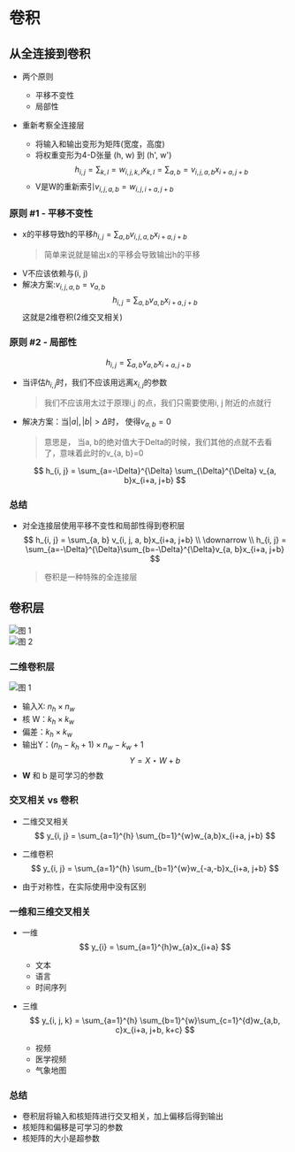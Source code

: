 # 卷积

## 从全连接到卷积
- 两个原则
  - 平移不变性
  - 局部性

- 重新考察全连接层
  - 将输入和输出变形为矩阵(宽度，高度)
  - 将权重变形为4-D张量 (h, w) 到 (h', w')
    $$
        h_{i, j} = \sum_{k, l} = w_{i, j, k, l} x_{k, l} = \sum_{a, b} = v_{i, j, a, b} x_{i+a, j+b}
    $$
  - V是W的重新索引$v_{i, j, a, b} = w_{i, j, i+a, j+b}$

### 原则 #1 - 平移不变性
- x的平移导致h的平移$h_{i, j} = \sum_{a, b}v_{i, j, a, b}x_{i+a, j+b}$
    > 简单来说就是输出x的平移会导致输出h的平移
- V不应该依赖与(i, j)
- 解决方案:$v_{i, j, a, b} = v_{a, b}$
    $$
        h_{i, j} = \sum_{a, b} v_{a, b}x_{i+a, j+b}
    $$
    这就是2维卷积(2维交叉相关)

### 原则 #2 - 局部性
$$
    h_{i, j} = \sum_{a, b} v_{a, b}x_{i+a, j+b}
$$

- 当评估$h_{i, j}$时，我们不应该用远离$x_{i, j}$的参数
    > 我们不应该用太过于原理i,j 的点，我们只需要使用i, j 附近的点就行
- 解决方案：当$|a|, |b| > \Delta$时， 使得$v_{a, b} = 0$
    > 意思是， 当a, b的绝对值大于Delta的时候，我们其他的点就不去看了，意味着此时的v_{a, b}=0
    
    $$
        h_{i, j} = \sum_{a=-\Delta}^{\Delta} \sum_{\Delta}^{\Delta} v_{a, b}x_{i+a, j+b}
    $$

### 总结
- 对全连接层使用平移不变性和局部性得到卷积层
    $$
        h_{i, j} = \sum_{a, b} v_{i, j, a, b}x_{i+a, j+b}   \\
        \downarrow  \\
        h_{i, j} = \sum_{a=-\Delta}^{\Delta}\sum_{b=-\Delta}^{\Delta}v_{a, b}x_{i+a, j+b}
    $$
    > 卷积是一种特殊的全连接层

## 卷积层
![图 1](assest/%E5%8D%B7%E7%A7%AF/IMG_20220904-194538321.png)  
![图 2](assest/%E5%8D%B7%E7%A7%AF/IMG_20220904-194606333.png)  

### 二维卷积层
![图 1](assest/%E5%8D%B7%E7%A7%AF/IMG_20220904-194538321.png)  

- 输入X: $n_h \times n_w$
- 核 W：$k_h \times k_w$
- 偏差：$k_h \times k_w$
- 输出Y：$(n_h-k_h+1) \times n_w - k_w + 1$
    $$
        Y = X \star W + b
    $$
- **W** 和 b 是可学习的参数

### 交叉相关 vs 卷积

- 二维交叉相关
    $$
        y_{i, j} = \sum_{a=1}^{h} \sum_{b=1}^{w}w_{a,b}x_{i+a, j+b}
    $$

- 二维卷积
    $$
        y_{i, j} = \sum_{a=1}^{h} \sum_{b=1}^{w}w_{-a,-b}x_{i+a, j+b}
    $$

- 由于对称性，在实际使用中没有区别

### 一维和三维交叉相关

- 一维
    $$
        y_{i} = \sum_{a=1}^{h}w_{a}x_{i+a}
    $$
  - 文本
  - 语言
  - 时间序列
  

- 三维
    $$
        y_{i, j, k} = \sum_{a=1}^{h} \sum_{b=1}^{w}\sum_{c=1}^{d}w_{a,b, c}x_{i+a, j+b, k+c}
    $$
    - 视频
    - 医学视频
    - 气象地图

### 总结
- 卷积层将输入和核矩阵进行交叉相关，加上偏移后得到输出
- 核矩阵和偏移是可学习的参数
- 核矩阵的大小是超参数